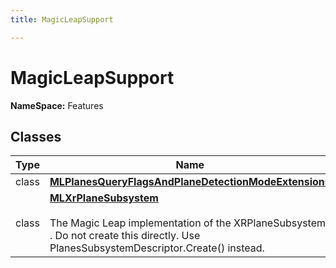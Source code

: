 ```yaml
---
title: MagicLeapSupport

---
```


# MagicLeapSupport



**NameSpace:** 
Features 



## Classes

| Type               | Name           |
| -------------- | -------------- |
| class | **[MLPlanesQueryFlagsAndPlaneDetectionModeExtensions](/unity-api/api/UnityEngine.XR.OpenXR.Features.MagicLeapSupport/UnityEngine.XR.OpenXR.Features.MagicLeapSupport.MLPlanesQueryFlagsAndPlaneDetectionModeExtensions.md)**  |
| class | **[MLXrPlaneSubsystem](/unity-api/api/UnityEngine.XR.OpenXR.Features.MagicLeapSupport/MLXrPlaneSubsystem/UnityEngine.XR.OpenXR.Features.MagicLeapSupport.MLXrPlaneSubsystem.md)** <br></br>The Magic Leap implementation of the  XRPlaneSubsystem . Do not create this directly. Use  PlanesSubsystemDescriptor.Create()  instead.  |







